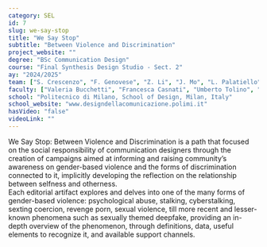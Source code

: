 ```yaml
---
category: SEL
id: 7
slug: we-say-stop
title: "We Say Stop"
subtitle: "Between Violence and Discrimination"
project_website: ""
degree: "BSc Communication Design"
course: "Final Synthesis Design Studio - Sect. 2"
ay: "2024/2025"
team: ["S. Crescenzo", "F. Genovese", "Z. Li", "J. Mo", "L. Palatiello", "S. Xu", "G. Caselli", "J. S. Colzani", "G. Garbelli", "M. Nichilo", "J. Simon", "M. Canevari", "M. Caspani", "E. Guerra", "C. Poltresi", "M. Terraneo", "M. Figini", "A. Gaffuri", "T. Perniola", "S. Solombrino", "B. C. Zani", "D. Bellassai", "M. Brighel", "A. D’Amato", "C. Marinelli", "J. Silva Ribeiro", "D. Arzano", "T. A. Cipolato", "N. Hu", "M. Loda", "C. Tonini", "M. Ferrenti", "G. E. Girardi", "L. Maccherone", "M. Nenna", "N. Paravar", "M. Tremolada", "K. Claudio", "M. Ferrini", "M. Mercorillo", "P. Savarese", "J. Torres Alemany", "G. Ferretti", "A. Marsili", "B. Nati", "M. Sanguineti", "L. Toniazzo", "S. Dutchina", "L. Grimelli", "T. Patrini", "G. Rinaldo", "G. Scherini", "M. D’Ettorre", "A. Frizzarin", "C. Gallio", "R. Mandelli", "C. Sportoletti", "L. De Bortoli", "G. Di Bella", "C. G. Iorlano", "G. Lo Manto", "S. Mattiolo", "D. Rezza."]
faculty: ["Valeria Bucchetti", "Francesca Casnati", "Umberto Tolino", "Pamela Visconti"]
school: "Politecnico di Milano, School of Design, Milan, Italy"
school_website: "www.designdellacomunicazione.polimi.it"
hasVideo: "false"
videoLink: ""
---
```


We Say Stop: Between Violence and Discrimination is a path that focused on the social responsibility of communication designers through the creation of campaigns aimed at informing and raising community’s awareness on gender-based violence and the forms of discrimination connected to it, implicitly developing the reflection on the relationship between selfness and otherness. <br> Each editorial artifact explores and delves into one of the many forms of gender-based violence: psychological abuse, stalking, cyberstalking, sexting coercion, revenge porn, sexual violence, till more recent and lesser-known phenomena such as sexually themed deepfake, providing an in-depth overview of the phenomenon, through definitions, data, useful elements to recognize it, and available support channels.

